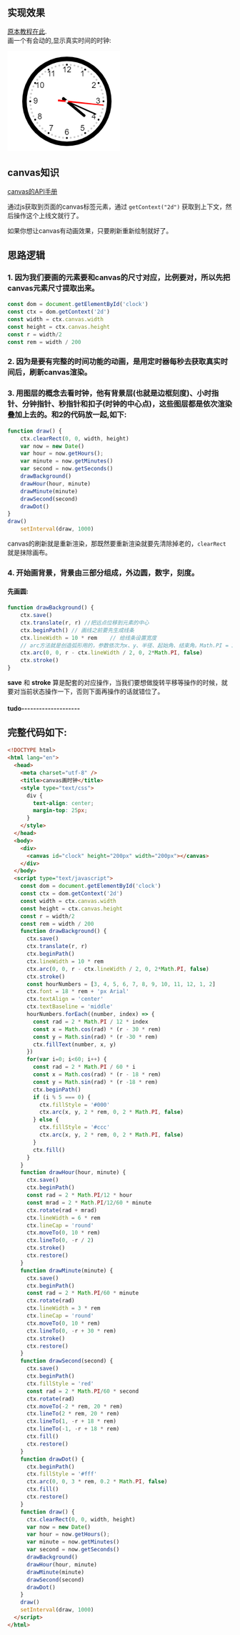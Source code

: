 ## 实现效果
[原本教程在此](https://www.imooc.com/learn/612).  
画一个有会动的,显示真实时间的时钟:

![canvas时钟](./imgs/canvas-clock.png)

## canvas知识
[canvas的API手册](https://www.w3school.com.cn/tags/html_ref_canvas.asp)

通过js获取到页面的canvas标签元素，通过 `getContext("2d")` 获取到上下文，然后操作这个上线文就行了。

如果你想让canvas有动画效果，只要刷新重新绘制就好了。

## 思路逻辑

### 1. 因为我们要画的元素要和canvas的尺寸对应，比例要对，所以先把canvas元素尺寸提取出来。
```js
const dom = document.getElementById('clock')
const ctx = dom.getContext('2d')
const width = ctx.canvas.width
const height = ctx.canvas.height
const r = width/2
const rem = width / 200
```

### 2. 因为是要有完整的时间功能的动画，是用定时器每秒去获取真实时间后，刷新canvas渲染。

### 3. 用图层的概念去看时钟，他有背景层(也就是边框刻度)、小时指针、分钟指针、秒指针和扣子(时钟的中心点)，这些图层都是依次渲染叠加上去的。和2的代码放一起,如下:
```js
function draw() {
    ctx.clearRect(0, 0, width, height)
    var now = new Date()
    var hour = now.getHours();
    var minute = now.getMinutes()
    var second = now.getSeconds()
    drawBackground()
    drawHour(hour, minute)
    drawMinute(minute)
    drawSecond(second)
    drawDot()
}
draw()
    setInterval(draw, 1000)
```
canvas的刷新就是重新渲染，那既然要重新渲染就要先清除掉老的，`clearRect` 就是抹除画布。

### 4. 开始画背景，背景由三部分组成，外边圆，数字，刻度。

#### 先画圆:
```js
function drawBackground() {
    ctx.save()
    ctx.translate(r, r) //把远点位移到元素的中心
    ctx.beginPath() // 画线之前要先生成线条
    ctx.lineWidth = 10 * rem    // 给线条设置宽度
    // arc方法就是创造弧形用的，参数依次为x、y、半径、起始角、结束角。Math.PI = 3.14 = 180°
    ctx.arc(0, 0, r - ctx.lineWidth / 2, 0, 2*Math.PI, false)
    ctx.stroke()
}
```
**save** 和 **stroke** 算是配套的对应操作，当我们要想做旋转平移等操作的时候，就要对当前状态操作一下，否则下面再操作的话就错位了。

#### tudo--------------------

## 完整代码如下:
```html
<!DOCTYPE html>
<html lang="en">
  <head>
    <meta charset="utf-8" />
    <title>canvas画时钟</title>
    <style type="text/css">
      div {
        text-align: center;
        margin-top: 25px;
      }
    </style>
  </head>
  <body>
    <div>
      <canvas id="clock" height="200px" width="200px"></canvas>
    </div>
  </body>
  <script type="text/javascript">
    const dom = document.getElementById('clock')
    const ctx = dom.getContext('2d')
    const width = ctx.canvas.width
    const height = ctx.canvas.height
    const r = width/2
    const rem = width / 200
    function drawBackground() {
      ctx.save()
      ctx.translate(r, r)
      ctx.beginPath()
      ctx.lineWidth = 10 * rem
      ctx.arc(0, 0, r - ctx.lineWidth / 2, 0, 2*Math.PI, false)
      ctx.stroke()
      const hourNumbers = [3, 4, 5, 6, 7, 8, 9, 10, 11, 12, 1, 2]
      ctx.font = 18 * rem + 'px Arial'
      ctx.textAlign = 'center'
      ctx.textBaseline = 'middle'
      hourNumbers.forEach((number, index) => {
        const rad = 2 * Math.PI / 12 * index
        const x = Math.cos(rad) * (r - 30 * rem)
        const y = Math.sin(rad) * (r -30 * rem)
        ctx.fillText(number, x, y)
      })
      for(var i=0; i<60; i++) {
        const rad = 2 * Math.PI / 60 * i
        const x = Math.cos(rad) * (r - 18 * rem)
        const y = Math.sin(rad) * (r -18 * rem)
        ctx.beginPath()
        if (i % 5 === 0) {
          ctx.fillStyle = '#000'
          ctx.arc(x, y, 2 * rem, 0, 2 * Math.PI, false)
        } else {
          ctx.fillStyle = '#ccc'
          ctx.arc(x, y, 2 * rem, 0, 2 * Math.PI, false)
        }
        ctx.fill()
      }
    }
    function drawHour(hour, minute) {
      ctx.save()
      ctx.beginPath()
      const rad = 2 * Math.PI/12 * hour
      const mrad = 2 * Math.PI/12/60 * minute
      ctx.rotate(rad + mrad)
      ctx.lineWidth = 6 * rem
      ctx.lineCap = 'round'
      ctx.moveTo(0, 10 * rem)
      ctx.lineTo(0, -r / 2)
      ctx.stroke()
      ctx.restore()
    }
    function drawMinute(minute) {
      ctx.save()
      ctx.beginPath()
      const rad = 2 * Math.PI/60 * minute
      ctx.rotate(rad)
      ctx.lineWidth = 3 * rem
      ctx.lineCap = 'round'
      ctx.moveTo(0, 10 * rem)
      ctx.lineTo(0, -r + 30 * rem)
      ctx.stroke()
      ctx.restore()
    }
    function drawSecond(second) {
      ctx.save()
      ctx.beginPath()
      ctx.fillStyle = 'red'
      const rad = 2 * Math.PI/60 * second
      ctx.rotate(rad)
      ctx.moveTo(-2 * rem, 20 * rem)
      ctx.lineTo(2 * rem, 20 * rem)
      ctx.lineTo(1, -r + 18 * rem)
      ctx.lineTo(-1, -r + 18 * rem)
      ctx.fill()
      ctx.restore()
    }
    function drawDot() {
      ctx.beginPath()
      ctx.fillStyle = '#fff'
      ctx.arc(0, 0, 3 * rem, 0.2 * Math.PI, false)
      ctx.fill()
      ctx.restore()
    }
    function draw() {
      ctx.clearRect(0, 0, width, height)
      var now = new Date()
      var hour = now.getHours();
      var minute = now.getMinutes()
      var second = now.getSeconds()
      drawBackground()
      drawHour(hour, minute)
      drawMinute(minute)
      drawSecond(second)
      drawDot()
    }
    draw()
    setInterval(draw, 1000)
  </script>
</html>
```